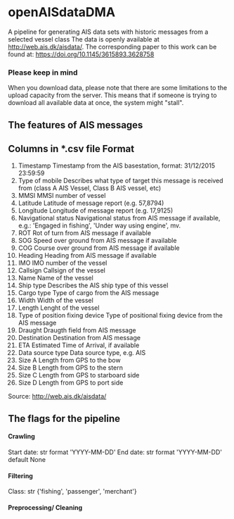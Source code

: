 # openAISdataDMA
A pipeline for generating AIS data sets with historic messages from a selected vessel class
The data is openly available at http://web.ais.dk/aisdata/. 
The corresponding paper to this work can be found at: https://doi.org/10.1145/3615893.3628758

### Please keep in mind
When you download data, please note that there are some limitations to the upload capacity from the server. This means that if someone is trying to download all available data at once, the system might "stall".

## The features of AIS messages

Columns in *.csv file			Format
----------------------------------------------------------------------------------------------------------------------------------------------------
1.	Timestamp			Timestamp from the AIS basestation, format: 31/12/2015 23:59:59	
2.	Type of mobile			Describes what type of target this message is received from (class A AIS Vessel, Class B AIS vessel, etc)
3.	MMSI				MMSI number of vessel
4.	Latitude			Latitude of message report (e.g. 57,8794)
5.	Longitude			Longitude of message report (e.g. 17,9125)
6.	Navigational status		Navigational status from AIS message if available, e.g.: 'Engaged in fishing', 'Under way using engine', mv.
7.	ROT				Rot of turn from AIS message if available
8.	SOG				Speed over ground from AIS message if available
9.	COG				Course over ground from AIS message if available
10.	Heading			Heading from AIS message if available
11.	IMO				IMO number of the vessel
12.	Callsign			Callsign of the vessel 
13.	Name				Name of the vessel
14.	Ship type			Describes the AIS ship type of this vessel 
15.	Cargo type			Type of cargo from the AIS message 
16.	Width				Width of the vessel
17.	Length				Lenght of the vessel 
18.	Type of position fixing device	Type of positional fixing device from the AIS message 
19.	Draught			Draugth field from AIS message
20.	Destination			Destination from AIS message
21.	ETA				Estimated Time of Arrival, if available  
22.	Data source type		Data source type, e.g. AIS
23. Size A				Length from GPS to the bow
24. Size B				Length from GPS to the stern
25. Size C				Length from GPS to starboard side
26. Size D				Length from GPS to port side

Source: http://web.ais.dk/aisdata/

## The flags for the pipeline

#### Crawling
Start date: str format 'YYYY-MM-DD'
End date: str format 'YYYY-MM-DD' default None


#### Filtering
Class: str {'fishing', 'passenger', 'merchant'}



#### Preprocessing/ Cleaning

